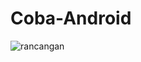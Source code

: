 # Coba-Android

![rancangan](https://user-images.githubusercontent.com/65730077/212526889-7c35b192-2990-4956-94b0-ada09bf3c2ef.jpg)
